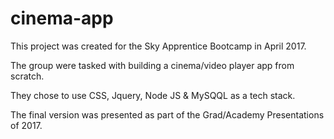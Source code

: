# cinema-app

This project was created for the Sky Apprentice Bootcamp in April 2017.

The group were tasked with building a cinema/video player app from scratch.

They chose to use CSS, Jquery, Node JS & MySQQL as a tech stack.

The final version was presented as part of the Grad/Academy Presentations of 2017.
